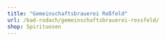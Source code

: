 ```yaml
---
title: "Gemeinschaftsbrauerei Roßfeld"
url: /bad-rodach/gemeinschaftsbrauerei-rossfeld/
shop: Spirituosen
---
```

